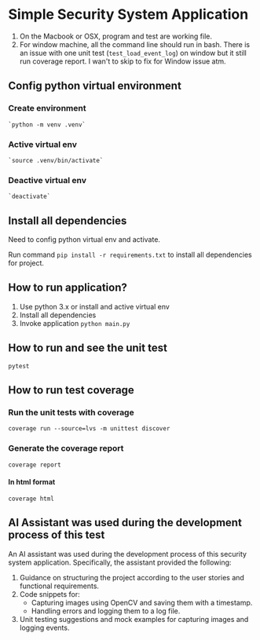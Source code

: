 # Simple Security System Application

1. On the Macbook or OSX, program and test are working file. 
2. For window machine, all the command line should run in bash. There is an issue with one unit test (`test_load_event_log`) on window but it still run coverage report. I wan't to skip to fix for Window issue atm. 

## Config python virtual environment

### Create environment
    
    `python -m venv .venv`
### Active virtual env
    
    `source .venv/bin/activate`
### Deactive virtual env

    `deactivate`


## Install all dependencies

Need to config python virtual env and activate. 

Run command `pip install -r requirements.txt` to install all dependencies for project. 

## How to run application?

1. Use python 3.x or install and active virtual env
2. Install all dependencies
3. Invoke application
    `python main.py`

## How to run and see the unit test
`pytest`


## How to run test coverage

### Run the unit tests with coverage

`coverage run --source=lvs -m unittest discover`

### Generate the coverage report

`coverage report`

#### In html format

`coverage html`


## AI Assistant was used during the development process of this test

An AI assistant was used during the development process of this security system application. Specifically, the assistant provided the following:

1. Guidance on structuring the project according to the user stories and functional requirements.
2. Code snippets for:
   - Capturing images using OpenCV and saving them with a timestamp.
   - Handling errors and logging them to a log file.
3. Unit testing suggestions and mock examples for capturing images and logging events.
